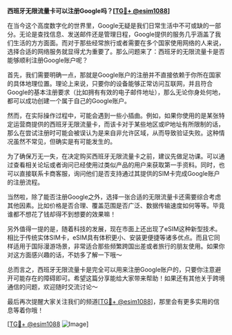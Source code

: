 **西班牙无限流量卡可以注册Google吗？[[TG💪+ @esim1088](https://t.me/s/esim1088)]**

在当今这个高度数字化的世界里，Google无疑是我们日常生活中不可或缺的一部分。无论是查找信息、发送邮件还是管理日程，Google提供的服务几乎涵盖了我们生活的方方面面。而对于那些经常旅行或者需要在多个国家使用网络的人来说，选择合适的网络服务就显得尤为重要了。那么问题来了：西班牙的无限流量卡是否能够顺利注册Google账户呢？

首先，我们需要明确一点，那就是Google账户的注册并不直接依赖于你所在国家的具体地理位置。理论上来说，只要你的设备能够正常访问互联网，并且符合Google的基本注册要求（比如拥有有效的电子邮件地址），那么无论你身处何地，都可以成功创建一个属于自己的Google账户。

然而，在实际操作过程中，可能会遇到一些小插曲。例如，如果你使用的是某张特定运营商提供的西班牙无限流量卡，而该卡对于某些地区或IP地址有所限制的话，那么在尝试注册时可能会被误认为是来自非允许区域，从而导致验证失败。这种情况虽然不常见，但确实是有可能发生的。

为了确保万无一失，在决定购买西班牙无限流量卡之前，建议先做足功课。可以通过查看相关论坛或者询问已经使用过类似产品的用户来获取第一手资料。同时，也可以直接联系卡商客服，询问他们是否支持通过其提供的SIM卡完成Google账户的注册流程。

当然啦，除了能否注册Google之外，选择一张合适的无限流量卡还需要综合考虑其他因素。比如价格是否合理、覆盖范围是否广泛、数据传输速度如何等等。毕竟谁都不想花了钱却得不到想要的效果嘛！

另外值得一提的是，随着科技的发展，现在市面上还出现了eSIM这种新型技术。相比于传统实体SIM卡，eSIM具有体积更小、安装更便捷等诸多优点。而且它同样适用于国际漫游场景，非常适合那些频繁跨国出差或者旅行的朋友使用。如果你对这方面感兴趣的话，不妨多了解一下哦～

总而言之，西班牙无限流量卡是完全可以用来注册Google账户的，只要你注意避开可能存在的障碍即可。希望这篇分享能给大家带来帮助！如果还有其他关于跨境通信的问题，欢迎随时交流讨论～ 

最后再次提醒大家关注我们的频道[[TG💪+ @esim1088](https://t.me/s/esim1088)]，那里会有更多实用的信息等着你哦！ 

[[TG💪+ @esim1088](https://t.me/s/esim1088) ![Image](https://i.postimg.cc/4NQfJmqS/Snipaste-2025-05-13-00-14-12.png)]
